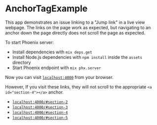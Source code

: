 # AnchorTagExample

This app demonstrates an issue linking to a "Jump link" in a live view webpage.  The links on the page work as expected, but navigating to an anchor down the page directly does not scroll the page as expected.

To start Phoenix server:

  * Install dependencies with `mix deps.get`
  * Install Node.js dependencies with `npm install` inside the `assets` directory
  * Start Phoenix endpoint with `mix phx.server`

Now you can visit [`localhost:4000`](http://localhost:4000) from your browser.


However,  If you visit these links, they will not scroll to the appropriate ```<a id="section-4"></a>``` anchor.

* [`localhost:4000/#section-2`](http://localhost:4000/#section-2) 
* [`localhost:4000/#section-3`](http://localhost:4000/#section-3) 
* [`localhost:4000/#section-4`](http://localhost:4000/#section-4) 
* [`localhost:4000/#section-5`](http://localhost:4000/#section-5) 

